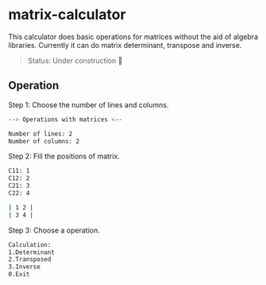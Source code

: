 # matrix-calculator
This calculator does basic operations for matrices without the aid of algebra libraries. Currently it can do matrix determinant, transpose and inverse.

> Status: Under construction :wrench:

## Operation

Step 1: Choose the number of lines and columns.
```sh
--> Operations with matrices <--

Number of lines: 2
Number of columns: 2
```

Step 2: Fill the positions of matrix.
```sh
C11: 1
C12: 2
C21: 3
C22: 4

| 1 2 |
| 3 4 |
```

Step 3: Choose a operation.
```sh
Calculation:
1.Determinant
2.Transposed
3.Inverse
0.Exit
```
